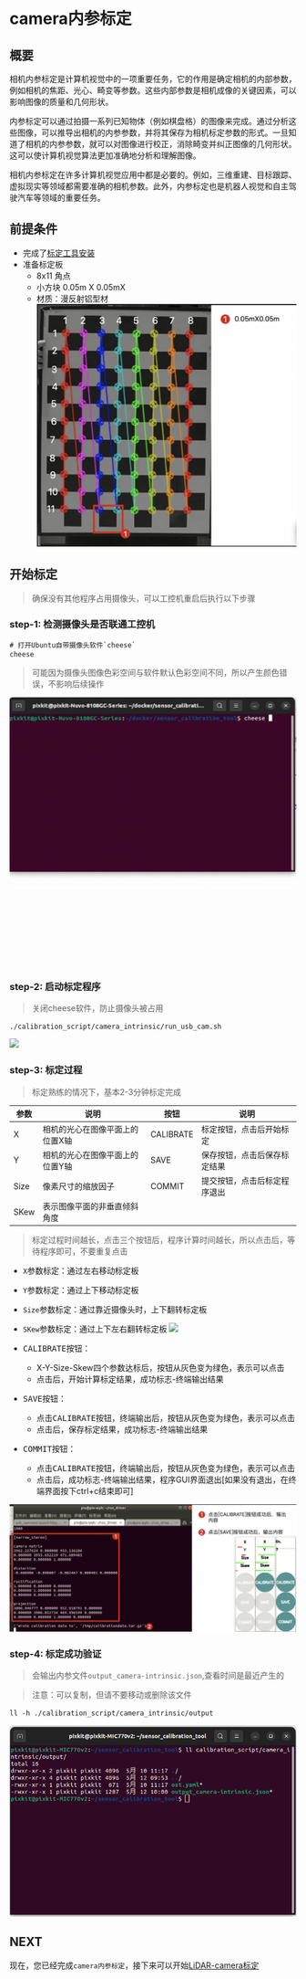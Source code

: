 # camera内参标定

## 概要
相机内参标定是计算机视觉中的一项重要任务，它的作用是确定相机的内部参数，例如相机的焦距、光心、畸变等参数。这些内部参数是相机成像的关键因素，可以影响图像的质量和几何形状。

内参标定可以通过拍摄一系列已知物体（例如棋盘格）的图像来完成。通过分析这些图像，可以推导出相机的内参参数，并将其保存为相机标定参数的形式。一旦知道了相机的内参参数，就可以对图像进行校正，消除畸变并纠正图像的几何形状。这可以使计算机视觉算法更加准确地分析和理解图像。

相机内参标定在许多计算机视觉应用中都是必要的。例如，三维重建、目标跟踪、虚拟现实等领域都需要准确的相机参数。此外，内参标定也是机器人视觉和自主驾驶汽车等领域的重要任务。

## 前提条件
- 完成了[标定工具安装](./%E6%A0%87%E5%AE%9A%E5%B7%A5%E5%85%B7%E5%AE%89%E8%A3%85.md)
- 准备标定板
    - 8x11 角点
    - 小方块 0.05m X 0.05mX
    - 材质：漫反射铝型材
![](./image/camera_intrinsic/camera_intrinsic_start2.png)

## 开始标定
> 确保没有其他程序占用摄像头，可以工控机重启后执行以下步骤

### step-1: 检测摄像头是否联通工控机
```shell
# 打开Ubuntu自带摄像头软件`cheese`
cheese
```
> 可能因为摄像头图像色彩空间与软件默认色彩空间不同，所以产生颜色错误，不影响后续操作

![](./image/camera_intrinsic/camera_intrinsic_start1.gif)

### step-2: 启动标定程序
> 关闭cheese软件，防止摄像头被占用
```shell
./calibration_script/camera_intrinsic/run_usb_cam.sh 
```
![](./image/camera_intrinsic/camera_intrinsic_start2.gif)

### step-3: 标定过程

> 标定熟练的情况下，基本2-3分钟标定完成 

|  参数 | 说明  | 按钮 | 说明 |
| ---- | ---- | ---- | ---- |
|  X   |相机的光心在图像平面上的位置X轴|CALIBRATE|标定按钮，点击后开始标定|
|  Y   |相机的光心在图像平面上的位置Y轴|SAVE     |保存按钮，点击后保存标定结果|
| Size |像素尺寸的缩放因子           |COMMIT   |提交按钮，点击后标定程序退出|
| SKew |表示图像平面的非垂直倾斜角度   |         |      |

> 标定过程时间越长，点击三个按钮后，程序计算时间越长，所以点击后，等待程序即可，不要重复点击

- `X`参数标定：通过左右移动标定板
- `Y`参数标定：通过上下移动标定板
- `Size`参数标定：通过靠近摄像头时，上下翻转标定板
- `SKew`参数标定：通过上下左右翻转标定板
![](./image/camera_intrinsic/camera_intrinsic_start3.gif)

- <kbd>CALIBRATE</kbd>按钮：
    - X-Y-Size-Skew四个参数达标后，按钮从灰色变为绿色，表示可以点击
    - 点击后，开始计算标定结果，成功标志-终端输出结果
- <kbd>SAVE</kbd>按钮：
    - 点击<kbd>CALIBRATE</kbd>按钮，终端输出后，按钮从灰色变为绿色，表示可以点击
    - 点击后，保存标定结果，成功标志-终端输出结果
- <kbd>COMMIT</kbd>按钮：
    - 点击<kbd>CALIBRATE</kbd>按钮，终端输出后，按钮从灰色变为绿色，表示可以点击
    - 点击后，成功标志-终端输出结果，程序GUI界面退出[如果没有退出，在终端界面按下ctrl+c结束即可]

![](./image/camera_intrinsic/camera_intrinsic_start6.jpg)



### step-4: 标定成功验证

> 会输出内参文件`output_camera-intrinsic.json`,查看时间是最近产生的

> 注意：可以复制，但请不要移动或删除该文件

```shell
ll -h ./calibration_script/camera_intrinsic/output
```
![](./image/camera_intrinsic/result.png)

## NEXT
现在，您已经完成`camera内参标定`，接下来可以开始[LiDAR-camera标定](./LiDAR-camera%E6%A0%87%E5%AE%9A.md)